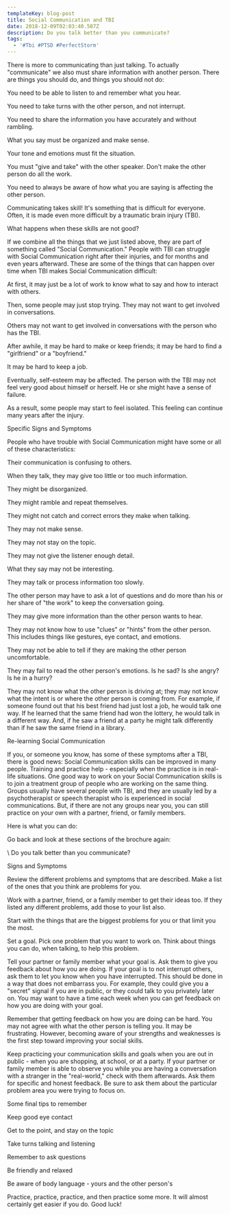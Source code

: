 ```yaml
---
templateKey: blog-post
title: Social Communication and TBI
date: 2018-12-09T02:03:40.507Z
description: Do you talk better than you communicate?
tags:
  - '#Tbi #PTSD #PerfectStorm'
---
```

There is more to communicating than just talking. To actually "communicate" we also must share information with another person. There are things you should do, and things you should not do:



You need to be able to listen to and remember what you hear.

You need to take turns with the other person, and not interrupt.

You need to share the information you have accurately and without rambling.

What you say must be organized and make sense.

Your tone and emotions must fit the situation.

You must "give and take" with the other speaker. Don't make the other person do all the work.

You need to always be aware of how what you are saying is affecting the other person.

Communicating takes skill! It's something that is difficult for everyone. Often, it is made even more difficult by a traumatic brain injury (TBI).



What happens when these skills are not good?



If we combine all the things that we just listed above, they are part of something called "Social Communication." People with TBI can struggle with Social Communication right after their injuries, and for months and even years afterward. These are some of the things that can happen over time when TBI makes Social Communication difficult:



At first, it may just be a lot of work to know what to say and how to interact with others.

Then, some people may just stop trying. They may not want to get involved in conversations.

Others may not want to get involved in conversations with the person who has the TBI.

After awhile, it may be hard to make or keep friends; it may be hard to find a "girlfriend" or a "boyfriend."

It may be hard to keep a job.

Eventually, self-esteem may be affected. The person with the TBI may not feel very good about himself or herself. He or she might have a sense of failure.

As a result, some people may start to feel isolated. This feeling can continue many years after the injury.

Specific Signs and Symptoms



People who have trouble with Social Communication might have some or all of these characteristics:

Their communication is confusing to others.

When they talk, they may give too little or too much information.

They might be disorganized.

They might ramble and repeat themselves.

They might not catch and correct errors they make when talking.

They may not make sense.

They may not stay on the topic.

They may not give the listener enough detail.

What they say may not be interesting.

They may talk or process information too slowly.

The other person may have to ask a lot of questions and do more than his or her share of "the work" to keep the conversation going.

They may give more information than the other person wants to hear.

They may not know how to use "clues" or "hints" from the other person. This includes things like gestures, eye contact, and emotions.

They may not be able to tell if they are making the other person uncomfortable.

They may fail to read the other person's emotions. Is he sad? Is she angry? Is he in a hurry?

They may not know what the other person is driving at; they may not know what the intent is or where the other person is coming from. For example, if someone found out that his best friend had just lost a job, he would talk one way. If he learned that the same friend had won the lottery, he would talk in a different way. And, if he saw a friend at a party he might talk differently than if he saw the same friend in a library.

Re-learning Social Communication



If you, or someone you know, has some of these symptoms after a TBI, there is good news: Social Communication skills can be improved in many people. Training and practice help - especially when the practice is in real-life situations. One good way to work on your Social Communication skills is to join a treatment group of people who are working on the same thing. Groups usually have several people with TBI, and they are usually led by a psychotherapist or speech therapist who is experienced in social communications. But, if there are not any groups near you, you can still practice on your own with a partner, friend, or family members.



Here is what you can do:



Go back and look at these sections of the brochure again:

\    Do you talk better than you communicate?



Signs and Symptoms



Review the different problems and symptoms that are described. Make a list of the ones that you think are problems for you.



Work with a partner, friend, or a family member to get their ideas too. If they listed any different problems, add those to your list also.

Start with the things that are the biggest problems for you or that limit you the most.

Set a goal. Pick one problem that you want to work on. Think about things you can do, when talking, to help this problem.

Tell your partner or family member what your goal is. Ask them to give you feedback about how you are doing. If your goal is to not interrupt others, ask them to let you know when you have interrupted. This should be done in a way that does not embarrass you. For example, they could give you a "secret" signal if you are in public, or they could talk to you privately later on. You may want to have a time each week when you can get feedback on how you are doing with your goal.

Remember that getting feedback on how you are doing can be hard. You may not agree with what the other person is telling you. It may be frustrating. However, becoming aware of your strengths and weaknesses is the first step toward improving your social skills.

Keep practicing your communication skills and goals when you are out in public - when you are shopping, at school, or at a party. If your partner or family member is able to observe you while you are having a conversation with a stranger in the "real-world," check with them afterwards. Ask them for specific and honest feedback. Be sure to ask them about the particular problem area you were trying to focus on.

Some final tips to remember



Keep good eye contact

Get to the point, and stay on the topic

Take turns talking and listening

Remember to ask questions

Be friendly and relaxed

Be aware of body language - yours and the other person's

Practice, practice, practice, and then practice some more. It will almost certainly get easier if you do. Good luck!
